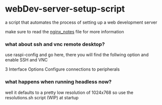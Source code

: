# webDev-server-setup-script
a script that automates the process of setting up a web development server

make sure to read the [nginx_notes](https://github.com/BeanGreen247/webDev-server-setup-script/blob/main/nginx_notes) file for more information

### what about ssh and vnc remote desktop?

use raspi-config and go here, there you will find the follwing option and enable SSH and VNC

3 Interface Options    Configure connections to peripherals

### what happens when running headless now?

well it defaults to a pretty low resolution of 1024x768 so use the resolutions.sh script (WIP) at startup
